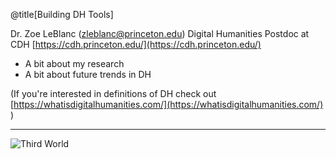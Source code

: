 @title[Building DH Tools]

Dr. Zoe LeBlanc (zleblanc@princeton.edu)
Digital Humanities Postdoc at CDH [https://cdh.princeton.edu/](https://cdh.princeton.edu/)

- A bit about my research
- A bit about future trends in DH

(If you're interested in definitions of DH check out [https://whatisdigitalhumanities.com/](https://whatisdigitalhumanities.com/) )  

---
![Third World](/slides/images/thirdworld.jpeg)